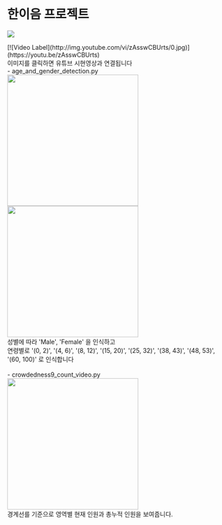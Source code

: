 # 한이음 프로젝트


<img src="https://github.com/juyub/jy_hanium/assets/126839881/5cf7f10a-a51e-44b8-a3ab-ca6d0a5abd1e" /> <br>

<!-- https://youtu.be/zAsswCBUrts --!>
[![Video Label](http://img.youtube.com/vi/zAsswCBUrts/0.jpg)](https://youtu.be/zAsswCBUrts)
<br>
이미지를 클릭하면 유튜브 시현영상과 연결됩니다
<br>

- age_and_gender_detection.py <br>
<img src="https://github.com/juyub/jy_hanium/assets/126839881/55b8e2d0-13ba-4170-a939-3629fd2d5642" width="300" /> <br>
<img src="https://github.com/juyub/jy_hanium/assets/126839881/a85b16bc-8589-4ae8-809f-1f8580e28b36" width="300" /> <br>
성별에 따라 'Male', 'Female' 을 인식하고 <br>
연령별로 '(0, 2)', '(4, 6)', '(8, 12)', '(15, 20)',
                 '(25, 32)', '(38, 43)', '(48, 53)', '(60, 100)' 로 인식합니다 <br><br>

- crowdedness9_count_video.py <br>
<img src="https://github.com/juyub/jy_hanium/assets/126839881/cf7c73f7-9559-4663-a3a3-b2da88f0b296" width="300" /> <br>
경계선를 기준으로 영역별 현재 인원과 총누적 인원을 보여줍니다.
